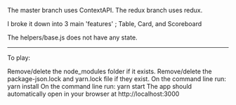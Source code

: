 The master branch uses ContextAPI. The redux branch uses redux.

I broke it down into 3 main 'features' ; Table, Card, and Scoreboard  

The helpers/base.js does not have any state.  

------------

To play:

Remove/delete the node_modules folder if it exists.
Remove/delete the package-json.lock and yarn.lock file if they exist.
On the command line run: yarn install
On the command line run: yarn start
The app should automatically open in your browser at http://localhost:3000


